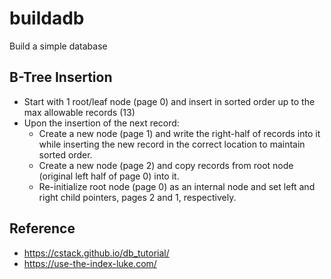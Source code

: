 # buildadb
Build a simple database

## B-Tree Insertion

- Start with 1 root/leaf node (page 0) and insert in sorted order up to the max allowable records (13) 
- Upon the insertion of the next record:
    - Create a new node (page 1) and write the right-half of records into it
      while inserting the new record in the correct location to maintain sorted order.
    - Create a new node (page 2) and copy records from root node (original left half of page 0) into it.
    - Re-initialize root node (page 0) as an internal node and set left and right child
      pointers, pages 2 and 1, respectively.


## Reference

- https://cstack.github.io/db_tutorial/
- https://use-the-index-luke.com/
